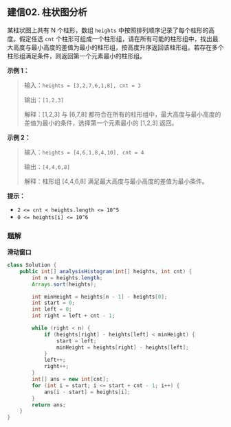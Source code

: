 ## 建信02. 柱状图分析

某柱状图上共有 N 个柱形，数组 `heights` 中按照排列顺序记录了每个柱形的高度。假定任选 `cnt` 个柱形可组成一个柱形组，请在所有可能的柱形组中，找出最大高度与最小高度的差值为最小的柱形组，按高度升序返回该柱形组。若存在多个柱形组满足条件，则返回第一个元素最小的柱形组。

**示例 1：**

> 输入：`heights = [3,2,7,6,1,8], cnt = 3`
>
> 输出：`[1,2,3]`
>
> 解释：[1,2,3] 与 [6,7,8] 都符合在所有的柱形组中，最大高度与最小高度的差值为最小的条件，选择第一个元素最小的 [1,2,3] 返回。

**示例 2：**

> 输入：`heights = [4,6,1,8,4,10], cnt = 4`
>
> 输出：`[4,4,6,8]`
>
> 解释：柱形组 [4,4,6,8] 满足最大高度与最小高度的差值为最小条件。

**提示：**

- `2 <= cnt < heights.length <= 10^5`
- `0 <= heights[i] <= 10^6`

### 题解

**滑动窗口**

```java
class Solution {
    public int[] analysisHistogram(int[] heights, int cnt) {
        int n = heights.length;
        Arrays.sort(heights);

        int minHeight = heights[n - 1] - heights[0];
        int start = 0;
        int left = 0;
        int right = left + cnt - 1;

        while (right < n) {
            if (heights[right] - heights[left] < minHeight) {
                start = left;
                minHeight = heights[right] - heights[left];
            }
            left++;
            right++;
        }
        int[] ans = new int[cnt];
        for (int i = start; i <= start + cnt - 1; i++) {
            ans[i - start] = heights[i];
        }
        return ans;
    }
}
```

